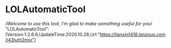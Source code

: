 # LOLAutomaticTool
/*Welcome to use this tool, I'm glad to make something useful for you*/
"LOLAutomaticTool":[Version:1.2.6.6,UpdateTime:2020.10.28,Url:"https://lianxin1418.lanzous.com/i43Iuht2moj"]

